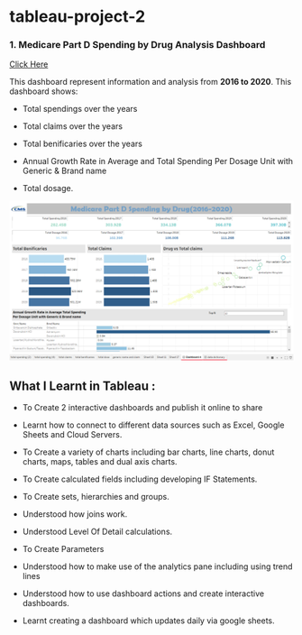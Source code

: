 # tableau-project-2

### 1. Medicare Part D Spending by Drug Analysis Dashboard

<a href="https://public.tableau.com/app/profile/muksana.khatun4536/viz/MedicarePartDSpendingbyDrug2016-2020/Dashboard4">Click Here</a>

This dashboard represent information and analysis from **2016 to 2020**. This dashboard shows:

- Total spendings over the years

- Total claims over the years

- Total benificaries over the years

- Annual Growth Rate in Average and Total Spending Per Dosage Unit with Generic & Brand name

- Total dosage. 

<img src="https://github.com/muksanakhatun/tableau-project-2/blob/main/medicare%20part%20d.png" alt="SS 2"/>









## What I Learnt in Tableau :



  - To Create 2 interactive dashboards and publish it online to share

  - Learnt how to connect to different data sources such as Excel, Google Sheets and Cloud Servers.

  - To Create a variety of charts including bar charts, line charts, donut charts, maps, tables and dual axis charts.

  - To Create calculated fields including developing IF Statements.

  - To Create sets, hierarchies and groups.

  - Understood how joins work.

  - Understood Level Of Detail calculations.

  - To Create Parameters

  - Understood how to make use of the analytics pane including using trend lines

  - Understood how to use dashboard actions and create interactive dashboards.

  - Learnt creating a dashboard which updates daily via google sheets.            
